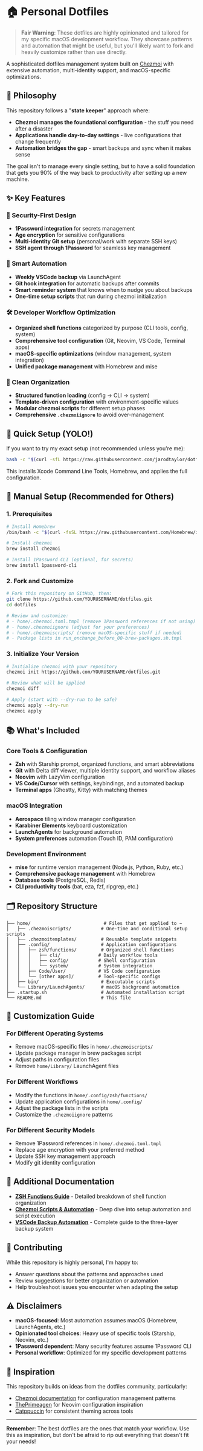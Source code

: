 # 🏠 Personal Dotfiles

> **Fair Warning**: These dotfiles are highly opinionated and tailored for my specific macOS development workflow. They showcase patterns and automation that might be useful, but you'll likely want to fork and heavily customize rather than use directly.

A sophisticated dotfiles management system built on [Chezmoi](https://www.chezmoi.io/) with extensive automation, multi-identity support, and macOS-specific optimizations.

## 🎯 Philosophy

This repository follows a "**state keeper**" approach where:

- **Chezmoi manages the foundational configuration** - the stuff you need after a disaster
- **Applications handle day-to-day settings** - live configurations that change frequently
- **Automation bridges the gap** - smart backups and sync when it makes sense

The goal isn't to manage every single setting, but to have a solid foundation that gets you 90% of the way back to productivity after setting up a new machine.

## ✨ Key Features

### 🔐 Security-First Design

- **1Password integration** for secrets management
- **Age encryption** for sensitive configurations
- **Multi-identity Git setup** (personal/work with separate SSH keys)
- **SSH agent through 1Password** for seamless key management

### 🤖 Smart Automation

- **Weekly VSCode backup** via LaunchAgent
- **Git hook integration** for automatic backups after commits
- **Smart reminder system** that knows when to nudge you about backups
- **One-time setup scripts** that run during chezmoi initialization

### 🛠 Developer Workflow Optimization

- **Organized shell functions** categorized by purpose (CLI tools, config, system)
- **Comprehensive tool configuration** (Git, Neovim, VS Code, Terminal apps)
- **macOS-specific optimizations** (window management, system integration)
- **Unified package management** with Homebrew and mise

### 📁 Clean Organization

- **Structured function loading** (config → CLI → system)
- **Template-driven configuration** with environment-specific values
- **Modular chezmoi scripts** for different setup phases
- **Comprehensive `.chezmoiignore`** to avoid over-management

## 🚀 Quick Setup (YOLO!)

If you want to try my exact setup (not recommended unless you're me):

```bash
bash -c "$(curl -sfL https://raw.githubusercontent.com/jarodtaylor/dotfiles/main/.startup.sh)"
```

This installs Xcode Command Line Tools, Homebrew, and applies the full configuration.

## 🔧 Manual Setup (Recommended for Others)

### 1. Prerequisites

```bash
# Install Homebrew
/bin/bash -c "$(curl -fsSL https://raw.githubusercontent.com/Homebrew/install/HEAD/install.sh)"

# Install chezmoi
brew install chezmoi

# Install 1Password CLI (optional, for secrets)
brew install 1password-cli
```

### 2. Fork and Customize

```bash
# Fork this repository on GitHub, then:
git clone https://github.com/YOURUSERNAME/dotfiles.git
cd dotfiles

# Review and customize:
# - home/.chezmoi.toml.tmpl (remove 1Password references if not using)
# - home/.chezmoiignore (adjust for your preferences)
# - home/.chezmoiscripts/ (remove macOS-specific stuff if needed)
# - Package lists in run_onchange_before_00-brew-packages.sh.tmpl
```

### 3. Initialize Your Version

```bash
# Initialize chezmoi with your repository
chezmoi init https://github.com/YOURUSERNAME/dotfiles.git

# Review what will be applied
chezmoi diff

# Apply (start with --dry-run to be safe)
chezmoi apply --dry-run
chezmoi apply
```

## 📚 What's Included

### Core Tools & Configuration

- **Zsh** with Starship prompt, organized functions, and smart abbreviations
- **Git** with Delta diff viewer, multiple identity support, and workflow aliases
- **Neovim** with LazyVim configuration
- **VS Code/Cursor** with settings, keybindings, and automated backup
- **Terminal apps** (Ghostty, Kitty) with matching themes

### macOS Integration

- **Aerospace** tiling window manager configuration
- **Karabiner Elements** keyboard customization
- **LaunchAgents** for background automation
- **System preferences** automation (Touch ID, PAM configuration)

### Development Environment

- **mise** for runtime version management (Node.js, Python, Ruby, etc.)
- **Comprehensive package management** with Homebrew
- **Database tools** (PostgreSQL, Redis)
- **CLI productivity tools** (bat, eza, fzf, ripgrep, etc.)

## 🗂 Repository Structure

```
├── home/                           # Files that get applied to ~
│   ├── .chezmoiscripts/           # One-time and conditional setup scripts
│   ├── .chezmoitemplates/         # Reusable template snippets
│   ├── .config/                   # Application configurations
│   │   ├── zsh/functions/         # Organized shell functions
│   │   │   ├── cli/              # Daily workflow tools
│   │   │   ├── config/           # Shell configuration
│   │   │   └── system/           # System integration
│   │   ├── Code/User/            # VS Code configuration
│   │   └── [other apps]/         # Tool-specific configs
│   ├── bin/                       # Executable scripts
│   └── Library/LaunchAgents/      # macOS background automation
├── .startup.sh                    # Automated installation script
└── README.md                      # This file
```

## 🎨 Customization Guide

### For Different Operating Systems

- Remove macOS-specific files in `home/.chezmoiscripts/`
- Update package manager in brew packages script
- Adjust paths in configuration files
- Remove `home/Library/` LaunchAgent files

### For Different Workflows

- Modify the functions in `home/.config/zsh/functions/`
- Update application configurations in `home/.config/`
- Adjust the package lists in the scripts
- Customize the `.chezmoiignore` patterns

### For Different Security Models

- Remove 1Password references in `home/.chezmoi.toml.tmpl`
- Replace age encryption with your preferred method
- Update SSH key management approach
- Modify git identity configuration

## 📖 Additional Documentation

- **[ZSH Functions Guide](home/dot_config/zsh/functions/README.md)** - Detailed breakdown of shell function organization
- **[Chezmoi Scripts & Automation](docs/CHEZMOI_SCRIPTS.md)** - Deep dive into setup automation and script execution
- **[VSCode Backup Automation](docs/VSCODE_AUTOMATION.md)** - Complete guide to the three-layer backup system

## 🤝 Contributing

While this repository is highly personal, I'm happy to:

- Answer questions about the patterns and approaches used
- Review suggestions for better organization or automation
- Help troubleshoot issues you encounter when adapting the setup

## ⚠️ Disclaimers

- **macOS-focused**: Most automation assumes macOS (Homebrew, LaunchAgents, etc.)
- **Opinionated tool choices**: Heavy use of specific tools (Starship, Neovim, etc.)
- **1Password dependent**: Many security features assume 1Password CLI
- **Personal workflow**: Optimized for my specific development patterns

## 🙏 Inspiration

This repository builds on ideas from the dotfiles community, particularly:

- [Chezmoi documentation](https://www.chezmoi.io/) for configuration management patterns
- [ThePrimeagen](https://github.com/ThePrimeagen/.dotfiles) for Neovim configuration inspiration
- [Catppuccin](https://github.com/catppuccin) for consistent theming across tools

---

**Remember**: The best dotfiles are the ones that match _your_ workflow. Use this as inspiration, but don't be afraid to rip out everything that doesn't fit your needs!
